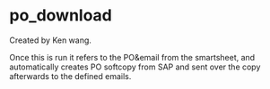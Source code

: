 # po_download

Created by Ken wang.

Once this is run it refers to the PO&email from the smartsheet, and automatically creates PO softcopy from SAP and sent over the copy afterwards to the defined emails.